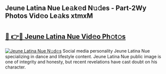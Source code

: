 ## Jeune Latina Nue Le𝚊k𝚎d N𝚞𝚍es - Part-2Wy Photos Vid𝚎o Le𝚊ks xtmxM

# <h2><a href="http://fb9iuxp.evod.top/?m=Jeune+Latina+Nue">🔗 👉🔴 Jeune Latina Nue Vid𝚎o Ph𝚘t𝚘s</a></h2>

[![Jeune Latina Nue N𝚞d𝚎s](https://i.imgur.com/8V9OHl7.gif)](http://fb9iuxp.evod.top/?m=Jeune+Latina+Nue)
Social media personality Jeune Latina Nue specializing in dance and lifestyle content. Jeune Latina Nue public image is one of integrity and honesty, but recent revelations have cast doubt on his character. 
